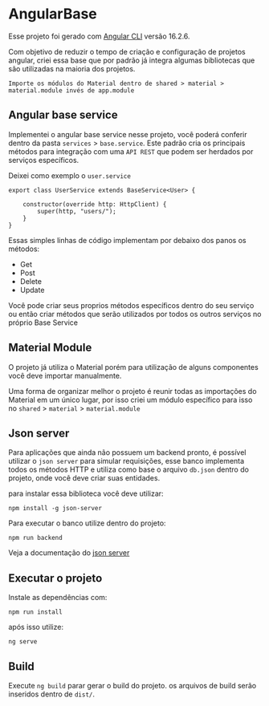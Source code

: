 # AngularBase

Esse projeto foi gerado com [Angular CLI](https://github.com/angular/angular-cli) versão 16.2.6.

Com objetivo de reduzir o tempo de criação e configuração de projetos angular, criei essa base que por padrão já integra algumas bibliotecas que são utilizadas na maioria dos projetos.

`Importe os módulos do Material dentro de shared > material >  material.module invés de app.module`

## Angular base service

Implementei o angular base service nesse projeto, você poderá conferir dentro da pasta `services` > `base.service`. Este padrão cria os principais métodos para integração com uma `API REST` que podem ser herdados por serviços específicos.

Deixei como exemplo o `user.service`

    export class UserService extends BaseService<User> {

        constructor(override http: HttpClient) { 
            super(http, "users/");
        }
    }

Essas simples linhas de código implementam por debaixo dos panos os métodos: 
- Get
- Post
- Delete
- Update

Você pode criar seus proprios métodos específicos dentro do seu serviço ou então criar métodos que serão utilizados por todos os outros serviços no próprio Base Service


## Material Module

O projeto já utiliza o Material porém para utilização de alguns componentes você deve importar manualmente.

Uma forma de organizar melhor o projeto é reunir todas as importações do Material em um único lugar, por isso criei um módulo específico para isso no `shared` > `material` > `material.module`

## Json server

Para aplicações que ainda não possuem um backend pronto, é possível utilizar o `json server` para simular requisições, esse banco implementa todos os métodos HTTP e utiliza como base o arquivo `db.json` dentro do projeto, onde você deve criar suas entidades.

para instalar essa biblioteca você deve utilizar:

    npm install -g json-server

Para executar o banco utilize dentro do projeto:

    npm run backend 


Veja a documentação do [json server](https://www.npmjs.com/package/json-server)

## Executar o projeto


Instale as dependências com:

    npm run install


após isso utilize:

    ng serve

## Build

Execute `ng build` parar gerar o build do projeto. os arquivos de build serão inseridos dentro de `dist/`.